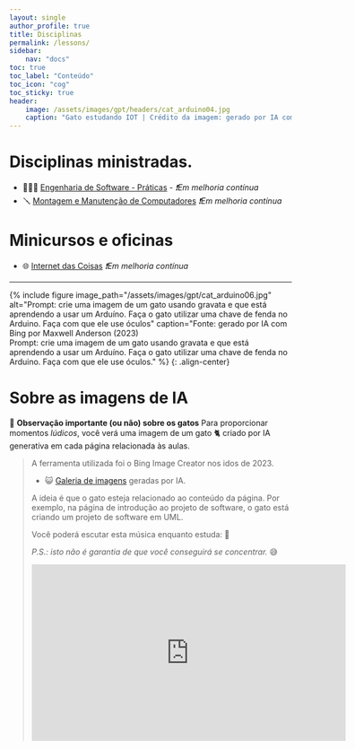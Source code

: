 ```yaml
---
layout: single
author_profile: true
title: Disciplinas
permalink: /lessons/
sidebar:
    nav: "docs"
toc: true
toc_label: "Conteúdo"
toc_icon: "cog"
toc_sticky: true
header:
    image: /assets/images/gpt/headers/cat_arduino04.jpg
    caption: "Gato estudando IOT | Crédito da imagem: gerado por IA com Bing por Maxwell Anderson (2023) | Prompt: Prompt: crie uma imagem de um gato usando gravata e que está aprendendo a usar um Arduíno. Faça o gato utilizar uma chave de fenda no Arduino. Faça com que ele use óculos."
---
```


# Disciplinas ministradas.

- 🧑🏻‍💻 [Engenharia de Software - Práticas](/lessons/softeng/) - *❗Em melhoria contínua*
- 🪛 [Montagem e Manutenção de Computadores](/lessons/hardware/) *❗Em melhoria contínua*

# Minicursos e oficinas

- 🌐 [Internet das Coisas](/lessons/iot/) *❗Em melhoria contínua*

---

{% 
  include figure 
  image_path="/assets/images/gpt/cat_arduino06.jpg" 
  alt="Prompt: crie uma imagem de um gato usando gravata e que está aprendendo a usar um Arduíno. Faça o gato utilizar uma chave de fenda no Arduino. Faça com que ele use óculos" 
  caption="Fonte: gerado por IA com Bing por Maxwell Anderson (2023)<br>Prompt: crie uma imagem de um gato usando gravata e que está aprendendo a usar um Arduíno. Faça o gato utilizar uma chave de fenda no Arduino. Faça com que ele use óculos." 
%}
{: .align-center} 

# Sobre as imagens de IA

🌟 **Observação importante (ou não) sobre os gatos**
Para proporcionar momentos *lúdicos*, você verá uma imagem de um gato 🐈 criado por IA generativa em cada página relacionada às aulas.

> A ferramenta utilizada foi o Bing Image Creator nos idos de 2023.
>
> - 😺 [Galeria de imagens](/#galeria) geradas por IA. 
>
> A ideia é que o gato esteja relacionado ao conteúdo da página. Por exemplo, na página de introdução ao projeto de software, o gato está criando um projeto de software em UML.
>
> Você poderá escutar esta música enquanto estuda: 🎵
>
> *P.S.: isto não é garantia de que você conseguirá se concentrar.* 😅
>
> <iframe width="560" height="315" src="https://www.youtube.com/embed/IT8gz3u--8A" title="YouTube video player" frameborder="0" allow="accelerometer; autoplay; clipboard-write; encrypted-media; gyroscope; picture-in-picture; web-share" allowfullscreen></iframe>